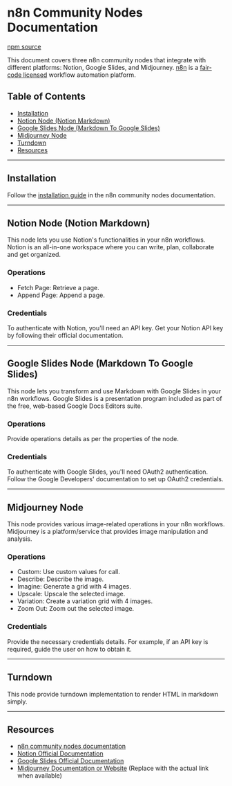 # n8n Community Nodes Documentation

[npm source](https://www.npmjs.com/package/n8n-nodes-betterpeople)

This document covers three n8n community nodes that integrate with different platforms: Notion, Google Slides, and Midjourney. [n8n](https://n8n.io/) is a [fair-code licensed](https://docs.n8n.io/reference/license/) workflow automation platform.

## Table of Contents

- [Installation](#installation)
- [Notion Node (Notion Markdown)](#notion-node-notion-markdown)
- [Google Slides Node (Markdown To Google Slides)](#google-slides-node-markdown-to-google-slides)
- [Midjourney Node](#midjourney-node)
- [Turndown](#turndown)
- [Resources](#resources)

---

## Installation

Follow the [installation guide](https://docs.n8n.io/integrations/community-nodes/installation/) in the n8n community nodes documentation.

---

## Notion Node (Notion Markdown)

This node lets you use Notion's functionalities in your n8n workflows. Notion is an all-in-one workspace where you can write, plan, collaborate and get organized.

### Operations

- Fetch Page: Retrieve a page.
- Append Page: Append a page.

### Credentials

To authenticate with Notion, you'll need an API key. Get your Notion API key by following their official documentation.

---

## Google Slides Node (Markdown To Google Slides)

This node lets you transform and use Markdown with Google Slides in your n8n workflows. Google Slides is a presentation program included as part of the free, web-based Google Docs Editors suite.

### Operations

Provide operations details as per the properties of the node.

### Credentials

To authenticate with Google Slides, you'll need OAuth2 authentication. Follow the Google Developers' documentation to set up OAuth2 credentials.

---

## Midjourney Node

This node provides various image-related operations in your n8n workflows. Midjourney is a platform/service that provides image manipulation and analysis.

### Operations

- Custom: Use custom values for call.
- Describe: Describe the image.
- Imagine: Generate a grid with 4 images.
- Upscale: Upscale the selected image.
- Variation: Create a variation grid with 4 images.
- Zoom Out: Zoom out the selected image.

### Credentials

Provide the necessary credentials details. For example, if an API key is required, guide the user on how to obtain it.

---

## Turndown

This node provide turndown implementation to render HTML in markdown simply.

---

## Resources

- [n8n community nodes documentation](https://docs.n8n.io/integrations/community-nodes/)
- [Notion Official Documentation](https://developers.notion.com/)
- [Google Slides Official Documentation](https://developers.google.com/slides)
- [Midjourney Documentation or Website](#) (Replace with the actual link when available)
